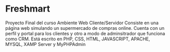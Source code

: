 # Freshmart
Proyecto Final del curso Ambiente Web Cliente/Servidor
Consiste en una página web simulando un supermercado de compras online. Cuenta con un perfil y portal para los clientes y otro a modo de adminsitrador que funciona como CRM.
Está escrito en PHP, CSS, HTML, JAVASCRIPT, APACHE, MYSQL, XAMP Server y MyPHPAdmin

